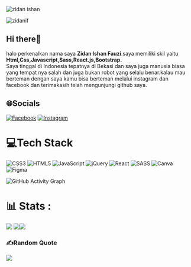 ![zidan ishan](https://user-images.githubusercontent.com/89674966/173215421-b0b67529-6ee7-46ca-93da-3a207533e9db.jpg)

<p align="left"> <img src="https://komarev.com/ghpvc/?username=zidanif&label=Profile%20views&color=0e75b6&style=flat" alt="zidanif" /> </p>
<h2 >Hi there👋</h2>
<P>halo perkenalkan nama saya <b>Zidan Ishan Fauzi</b>.saya memiliki skil yaitu<b> Html,Css,Javascript,Sass,React.js,Bootstrap.</b></br>
  Saya tinggal di Indonesia tepatnya di Bekasi dan saya juga manusia biasa yang tempat nya salah dan juga bukan robot yang selalu benar.kalau mau berteman dengan saya kamu bisa berteman melalui instagram dan facebook dan terimakasih telah mengunjungi github saya.</p> 

## 🌐Socials
[![Facebook](https://img.shields.io/badge/Facebook-%231877F2.svg?logo=Facebook&logoColor=white)](https://facebook.com/zidanishan) [![Instagram](https://img.shields.io/badge/Instagram-%23E4405F.svg?logo=Instagram&logoColor=white)](https://instagram.com/zidan_i_) 

# 💻Tech Stack
![CSS3](https://img.shields.io/badge/css3-%231572B6.svg?style=flat&logo=css3&logoColor=white) ![HTML5](https://img.shields.io/badge/html5-%23E34F26.svg?style=flat&logo=html5&logoColor=white) ![JavaScript](https://img.shields.io/badge/javascript-%23323330.svg?style=flat&logo=javascript&logoColor=%23F7DF1E) ![jQuery](https://img.shields.io/badge/jquery-%230769AD.svg?style=flat&logo=jquery&logoColor=white) ![React](https://img.shields.io/badge/react-%2320232a.svg?style=flat&logo=react&logoColor=%2361DAFB) ![SASS](https://img.shields.io/badge/SASS-hotpink.svg?style=flat&logo=SASS&logoColor=white) ![Canva](https://img.shields.io/badge/Canva-%2300C4CC.svg?style=flat&logo=Canva&logoColor=white) 	![Figma](https://img.shields.io/badge/figma-%23F24E1E.svg?style=flat&logo=figma&logoColor=white)


![GitHub Activity Graph](https://activity-graph.herokuapp.com/graph?username=zidanif&theme=redical&hide_border=true)

# 📊 Stats :
![](https://github-readme-stats.vercel.app/api?username=zidanIf&theme=nightowl&hide_border=false&include_all_commits=false&count_private=false)
![](https://github-readme-streak-stats.herokuapp.com/?user=zidanIf&theme=nightowl&hide_border=false)![](https://github-readme-stats.vercel.app/api/top-langs/?username=zidanIf&theme=nightowl&hide_border=false&include_all_commits=false&count_private=false&layout=compact)

### ✍️Random  Quote
![](https://quotes-github-readme.vercel.app/api?type=horizontal&theme=radical)

<!--   ## 💰You can help me by Donating
  [![PayPal](https://img.shields.io/badge/PayPal-00457C?style=for-the-badge&logo=paypal&logoColor=white)](https://paypal.me/Zidan fauzi)  -->

  <!-- Proudly created with GPRM ( https://gprm.itsvg.in ) -->
 


